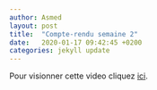 ```yaml
---
author: Asmed
layout: post
title:  "Compte-rendu semaine 2"
date:   2020-01-17 09:42:45 +0200
categories: jekyll update
---
```


Pour visionner cette video cliquez
<a href="/jekyll-wing-template/assets/ondson.mp4" target="_blank">ici</a>.

